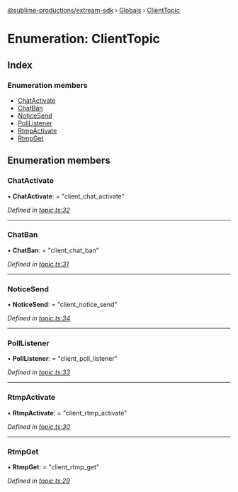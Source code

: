 [@sublime-productions/extream-sdk](../README.md) › [Globals](../globals.md) › [ClientTopic](clienttopic.md)

# Enumeration: ClientTopic

## Index

### Enumeration members

* [ChatActivate](clienttopic.md#chatactivate)
* [ChatBan](clienttopic.md#chatban)
* [NoticeSend](clienttopic.md#noticesend)
* [PollListener](clienttopic.md#polllistener)
* [RtmpActivate](clienttopic.md#rtmpactivate)
* [RtmpGet](clienttopic.md#rtmpget)

## Enumeration members

###  ChatActivate

• **ChatActivate**: = "client_chat_activate"

*Defined in [topic.ts:32](https://github.com/Extream-SaaS/ex-sdk/blob/9472f23/src/topic.ts#L32)*

___

###  ChatBan

• **ChatBan**: = "client_chat_ban"

*Defined in [topic.ts:31](https://github.com/Extream-SaaS/ex-sdk/blob/9472f23/src/topic.ts#L31)*

___

###  NoticeSend

• **NoticeSend**: = "client_notice_send"

*Defined in [topic.ts:34](https://github.com/Extream-SaaS/ex-sdk/blob/9472f23/src/topic.ts#L34)*

___

###  PollListener

• **PollListener**: = "client_poll_listener"

*Defined in [topic.ts:33](https://github.com/Extream-SaaS/ex-sdk/blob/9472f23/src/topic.ts#L33)*

___

###  RtmpActivate

• **RtmpActivate**: = "client_rtmp_activate"

*Defined in [topic.ts:30](https://github.com/Extream-SaaS/ex-sdk/blob/9472f23/src/topic.ts#L30)*

___

###  RtmpGet

• **RtmpGet**: = "client_rtmp_get"

*Defined in [topic.ts:29](https://github.com/Extream-SaaS/ex-sdk/blob/9472f23/src/topic.ts#L29)*
